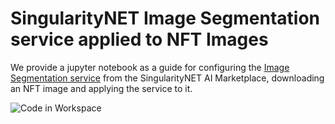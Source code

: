 # SingularityNET Image Segmentation service applied to NFT Images
We provide a jupyter notebook as a guide for configuring the [Image Segmentation service](https://beta.singularitynet.io/servicedetails/org/snet/service/semantic-segmentation) from the SingularityNET AI Marketplace, downloading an NFT image and applying the service to it.

![Code in Workspace](https://demeter.run/code/badge.svg)
